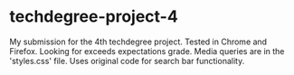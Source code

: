 # techdegree-project-4
My submission for the 4th techdegree project. Tested in Chrome and Firefox. Looking for exceeds expectations grade. Media queries are in the 'styles.css' file. Uses original code for search bar functionality.
